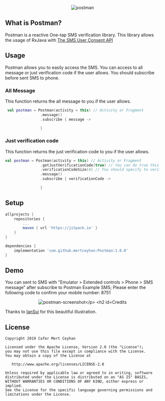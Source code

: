 <p align="center"> <img src="https://i.ibb.co/VB3wkPr/postman-banner.jpg" alt="postman"> </p>

## What is Postman?
Postman is a reactive One-tap SMS verification library. This library allows the usage of RxJava with <a href="https://developers.google.com/identity/sms-retriever/user-consent/overview">The SMS User Consent API</a>

## Usage
Postman allows you to easily access the SMS. You can access to all message or just verification code if the user allows. You should subscribe before sent SMS to phone.

### All Message
This function returns the all message to you if the user allows.

```kotlin
 val postman = Postman(activity = this) // Activity or Fragment
                .message()
                .subscribe { message ->

                }
```

### Just verification code
This function returns the just verification code to you if the user allows.

```kotlin
val postman = Postman(activity = this) // Activity or Fragment
                .getJustVerificationCode(true) // You can do true this if you want access to just verification code. Default is false
                .verificationCodeSize(4) // You should specify to verification code size if you want access to just verification code.  Default is 4
                .message()
                .subscribe { verificationCode ->

                }
```
## Setup

```groovy
allprojects {
    repositories {
        ...
        maven { url 'https://jitpack.io' }
    }
}

dependencies {
    implementation 'com.github.mertceyhan:Postman:1.0.0'
}
```

## Demo
You can sent to SMS with "Emulator > Extended controls > Phone > SMS message" after subscribe to Postman
Example SMS; Please enter the following code to confirm your mobile number: 8751

<p align="center"> <img src="https://i.ibb.co/mNbtJN8/postman-screenshot.jpg" alt="postman-screenshot</p>

## Credits
Thanks to <a href="https://dribbble.com/IanSui">IanSui</a> for this beautiful illustration.


License
--------


    Copyright 2019 Cafer Mert Ceyhan

    Licensed under the Apache License, Version 2.0 (the "License");
    you may not use this file except in compliance with the License.
    You may obtain a copy of the License at

       http://www.apache.org/licenses/LICENSE-2.0

    Unless required by applicable law or agreed to in writing, software
    distributed under the License is distributed on an "AS IS" BASIS,
    WITHOUT WARRANTIES OR CONDITIONS OF ANY KIND, either express or implied.
    See the License for the specific language governing permissions and
    limitations under the License.
